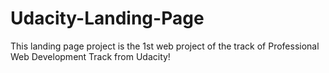 # Udacity-Landing-Page
This landing page project is the 1st web project of the track of Professional Web Development Track from Udacity!

